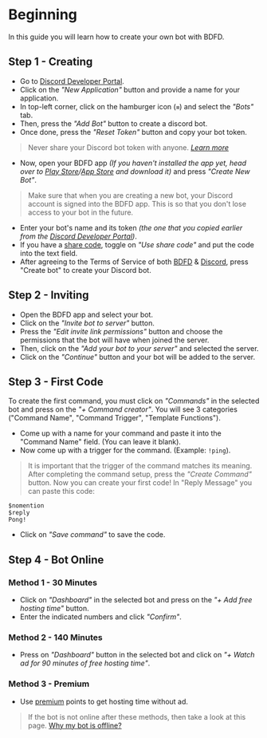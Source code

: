 # Beginning
In this guide you will learn how to create your own bot with BDFD.

## Step 1 - Creating
- Go to [Discord Developer Portal](https://discord.com/developers/applications).
- Click on the *"New Application"* button and provide a name for your application.
- In top-left corner, click on the hamburger icon (`≡`) and select the *"Bots"* tab.
- Then, press the *"Add Bot"* button to create a discord bot.
- Once done, press the *"Reset Token"* button and copy your bot token.
> Never share your Discord bot token with anyone. *[Learn more](../../resources/security.md#sharing-tokens)*
- Now, open your BDFD app *(If you haven't installed the app yet, head over to [Play Store](https://play.google.com/store/apps/details?id=com.jakubtomana.discordbotdesinger)/[App Store](https://apps.apple.com/app/bot-designer-for-discord/id1495536477) and download it)* and press *"Create New Bot"*.
> Make sure that when you are creating a new bot, your Discord account is signed into the BDFD app. This is so that you don't lose access to your bot in the future.
- Enter your bot's name and its token *(the one that you copied earlier from the [Discord Developer Portal](https://discord.com/developers/applications))*.
- If you have a [share code](../other/sharecode.md), toggle on *"Use share code"* and put the code into the text field.
- After agreeing to the Terms of Service of both [BDFD](../terms.md) & [Discord](https://discord.com/terms), press "Create bot" to create your Discord bot.

## Step 2 - Inviting
- Open the BDFD app and select your bot.
- Click on the *"Invite bot to server"* button.
- Press the *"Edit invite link permissions"* button and choose the permissions that the bot will have when joined the server.
- Then, click on the *"Add your bot to your server"* and selected the server.
- Click on the *"Continue"* button and your bot will be added to the server.

## Step 3 - First Code
To create the first command, you must click on *"Commands"* in the selected bot and press on the *"+ Command creator"*.
You will see 3 categories ("Command Name", "Command Trigger", "Template Functions").
- Come up with a name for your command and paste it into the "Command  Name" field. (You can leave it blank).
- Now come up with a trigger for the command. (Example: `!ping`).
> It is important that the trigger of the command matches its meaning.
After completing the command setup, press the *"Create Command"* button. Now you can create your first code!
In "Reply Message" you can paste this code:
```
$nomention
$reply
Pong!
```
- Click on *"Save command"* to save the code.

## Step 4 - Bot Online
### Method 1 - 30 Minutes
- Click on *"Dashboard"* in the selected bot and press on the *"+ Add free hosting time"* button.
- Enter the indicated numbers and click *"Confirm"*.
### Method 2 - 140 Minutes
- Press on *"Dashboard"* button in the selected bot and click on *"+ Watch ad for 90 minutes of free hosting time"*.
### Method 3 - Premium
- Use [premium](../../premium/introduction.md#purchasing-premium-points) points to get hosting time without ad.
> If the bot is not online after these methods, then take a look at this page. [Why my bot is offline?](../../troubleshooting.md#the-bot-is-offline)
